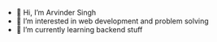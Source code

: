 - 👋 Hi, I’m Arvinder Singh
- 👀 I’m interested in web development and problem solving
- 🌱 I’m currently learning backend stuff

<!---
Arvinder8002/Arvinder8002 is a ✨ special ✨ repository because its `README.md` (this file) appears on your GitHub profile.
You can click the Preview link to take a look at your changes.
--->
